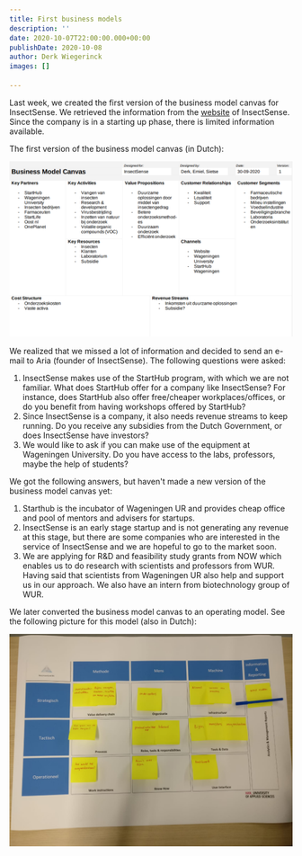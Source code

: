 ```yaml
---
title: First business models
description: ''
date: 2020-10-07T22:00:00.000+00:00
publishDate: 2020-10-08
author: Derk Wiegerinck
images: []

---
```

Last week, we created the first version of the business model canvas for InsectSense. We retrieved the information from the [website](https://insectsense.com) of InsectSense. Since the company is in a starting up phase, there is limited information available.

The first version of the business model canvas (in Dutch):

![Business Model Canvas v1](images/bmc_v1.png)

We realized that we missed a lot of information and decided to send an e-mail to Aria (founder of InsectSense). The following questions were asked:

1. InsectSense makes use of the StartHub program, with which we are not familiar. What does StartHub offer for a company like InsectSense? For instance, does StartHub also offer free/cheaper workplaces/offices, or do you benefit from having workshops offered by StartHub?
2. Since InsectSense is a company, it also needs revenue streams to keep running. Do you receive any subsidies from the Dutch Government, or does InsectSense have investors?
3. We would like to ask if you can make use of the equipment at Wageningen University. Do you have access to the labs, professors, maybe the help of students?

We got the following answers, but haven't made a new version of the business model canvas yet:

1. Starthub is the incubator of Wageningen UR and provides cheap office and pool of mentors and advisers for startups.
2. InsectSense is an early stage startup and is not generating any revenue at this stage, but there are some companies who are interested in the service of InsectSense and we are hopeful to go to the market soon.
3. We are applying for R&D and feasibility study grants from NOW which enables us to do research with scientists and professors from WUR. Having said that scientists from Wageningen UR also help and support us in our approach. We also have an intern from biotechnology group of WUR.

We later converted the business model canvas to an operating model. See the following picture for this model (also in Dutch):

![Operating model InsectSense v1](images/operating_model.jpg)